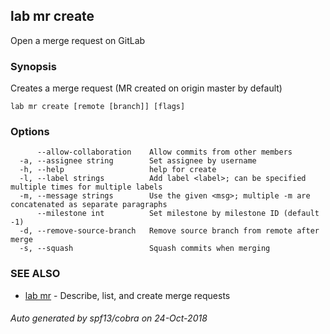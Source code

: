 ## lab mr create

Open a merge request on GitLab

### Synopsis

Creates a merge request (MR created on origin master by default)

```
lab mr create [remote [branch]] [flags]
```

### Options

```
      --allow-collaboration    Allow commits from other members
  -a, --assignee string        Set assignee by username
  -h, --help                   help for create
  -l, --label strings          Add label <label>; can be specified multiple times for multiple labels
  -m, --message strings        Use the given <msg>; multiple -m are concatenated as separate paragraphs
      --milestone int          Set milestone by milestone ID (default -1)
  -d, --remove-source-branch   Remove source branch from remote after merge
  -s, --squash                 Squash commits when merging
```

### SEE ALSO

* [lab mr](lab_mr.md)	 - Describe, list, and create merge requests

###### Auto generated by spf13/cobra on 24-Oct-2018
